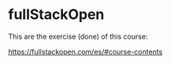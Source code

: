 # fullStackOpen

This are the exercise (done) of this course:

https://fullstackopen.com/es/#course-contents
